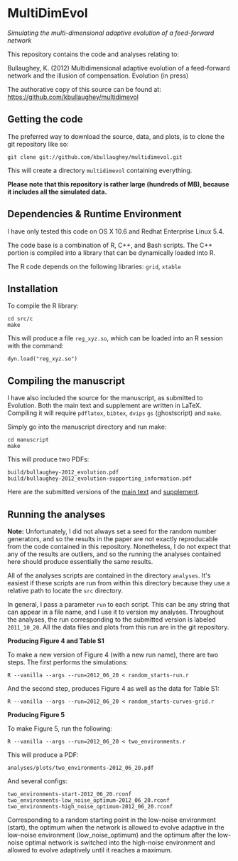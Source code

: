 MultiDimEvol
============

*Simulating the multi-dimensional adaptive evolution of a feed-forward network*

This repository contains the code and analyses relating to:

Bullaughey, K. (2012) Multidimensional adaptive evolution of a feed-forward network and the illusion of compensation. Evolution (in press)

The authorative copy of this source can be found at: https://github.com/kbullaughey/multidimevol

Getting the code
----------------

The preferred way to download the source, data, and plots, is to clone the git repository like so:

    git clone git://github.com/kbullaughey/multidimevol.git

This will create a directory `multidimevol` containing everything. 

**Please note that this repository is rather large (hundreds of MB), because it includes all the simulated data.** 

Dependencies & Runtime Environment
----------------------------------

I have only tested this code on OS X 10.6 and Redhat Enterprise Linux 5.4. 

The code base is a combination of R, C++, and Bash scripts. The C++ portion is compiled into a library that can be dynamically loaded into R. 

The R code depends on the following libraries: `grid`, `xtable`

Installation
------------

To compile the R library:

    cd src/c
    make

This will produce a file `reg_xyz.so`, which can be loaded into an R session with the command:

    dyn.load("reg_xyz.so")

Compiling the manuscript
------------------------

I have also included the source for the manuscript, as submitted to Evolution. Both the main text and supplement are written in LaTeX. Compiling it will require `pdflatex`, `bibtex`, `dvips` `gs` (ghostscript) and `make`.  

Simply go into the manuscript directory and run make:

    cd manuscript
    make

This will produce two PDFs:

    build/bullaughey-2012_evolution.pdf
    build/bullaughey-2012_evolution-supporting_information.pdf

Here are the submitted versions of the [main text][mt] and [supplement][sup].

[mt]: https://github.com/kbullaughey/multidimevol/blob/master/manuscript/submitted/bullaughey-2012_evolution.pdf?raw=true
[sup]: https://github.com/kbullaughey/multidimevol/blob/master/manuscript/submitted/bullaughey-2012_evolution-supporting_information.pdf?raw=true

Running the analyses
--------------------

**Note:** Unfortunately, I did not always set a seed for the random number generators, and so the results in the paper are not exactly reproducable from the code contained in this repository. Nonetheless, I do not expect that any of the results are outliers, and so the running the analyses contained here should produce essentially the same results.

All of the analyses scripts are contained in the directory `analyses`. It's easiest if these scripts are run from within this directory because they use a relative path to locate the `src` directory.

In general, I pass a parameter `run` to each script. This can be any string that can appear in a file name, and I use it to version my analyses. Throughout the analyses, the run corresponding to the submitted version is labeled `2011_10_20`. All the data files and plots from this run are in the git repository.

**Producing Figure 4 and Table S1**

To make a new version of Figure 4 (with a new run name), there are two steps. The first performs the simulations:

    R --vanilla --args --run=2012_06_20 < random_starts-run.r 

And the second step, produces Figure 4 as well as the data for Table S1:

    R --vanilla --args --run=2012_06_20 < random_starts-curves-grid.r

**Producing Figure 5**

To make Figure 5, run the following:

    R --vanilla --args --run=2012_06_20 < two_environments.r

This will produce a PDF:

    analyses/plots/two_environments-2012_06_20.pdf

And several configs:

    two_environments-start-2012_06_20.rconf
    two_environments-low_noise_optimum-2012_06_20.rconf
    two_environments-high_noise_optimum-2012_06_20.rconf

Corresponding to a random starting point in the low-noise environment (start), the optimum when the network is allowed to evolve adaptive in the low-noise environment (low_noise_optimum) and the optimum after the low-noise optimal network is switched into the high-noise environment and allowed to evolve adaptively until it reaches a maximum.
